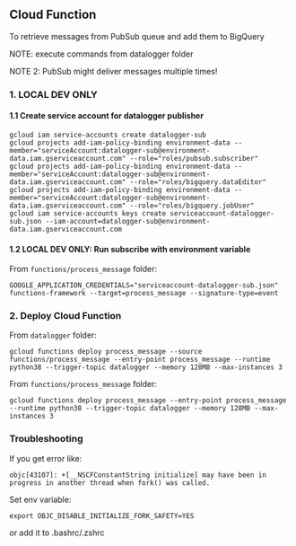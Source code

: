 ## Cloud Function

To retrieve messages from PubSub queue and add them to BigQuery

NOTE: execute commands from datalogger folder

NOTE 2: PubSub might deliver messages multiple times!

### 1. LOCAL DEV ONLY

#### 1.1 Create service account for datalogger publisher

```
gcloud iam service-accounts create datalogger-sub
gcloud projects add-iam-policy-binding environment-data --member="serviceAccount:datalogger-sub@environment-data.iam.gserviceaccount.com" --role="roles/pubsub.subscriber"
gcloud projects add-iam-policy-binding environment-data --member="serviceAccount:datalogger-sub@environment-data.iam.gserviceaccount.com" --role="roles/bigquery.dataEditor"
gcloud projects add-iam-policy-binding environment-data --member="serviceAccount:datalogger-sub@environment-data.iam.gserviceaccount.com" --role="roles/bigquery.jobUser"
gcloud iam service-accounts keys create serviceaccount-datalogger-sub.json --iam-account=datalogger-sub@environment-data.iam.gserviceaccount.com
```

#### 1.2 LOCAL DEV ONLY: Run subscribe with environment variable

From `functions/process_message` folder:

```
GOOGLE_APPLICATION_CREDENTIALS="serviceaccount-datalogger-sub.json" functions-framework --target=process_message --signature-type=event
```

### 2. Deploy Cloud Function

From `datalogger` folder:

```
gcloud functions deploy process_message --source functions/process_message --entry-point process_message --runtime python38 --trigger-topic datalogger --memory 128MB --max-instances 3
```

From `functions/process_message` folder:

```
gcloud functions deploy process_message --entry-point process_message --runtime python38 --trigger-topic datalogger --memory 128MB --max-instances 3
```

### Troubleshooting

If you get error like:

```
objc[43107]: +[__NSCFConstantString initialize] may have been in progress in another thread when fork() was called.
```

Set env variable:

```
export OBJC_DISABLE_INITIALIZE_FORK_SAFETY=YES
```

or add it to .bashrc/.zshrc
